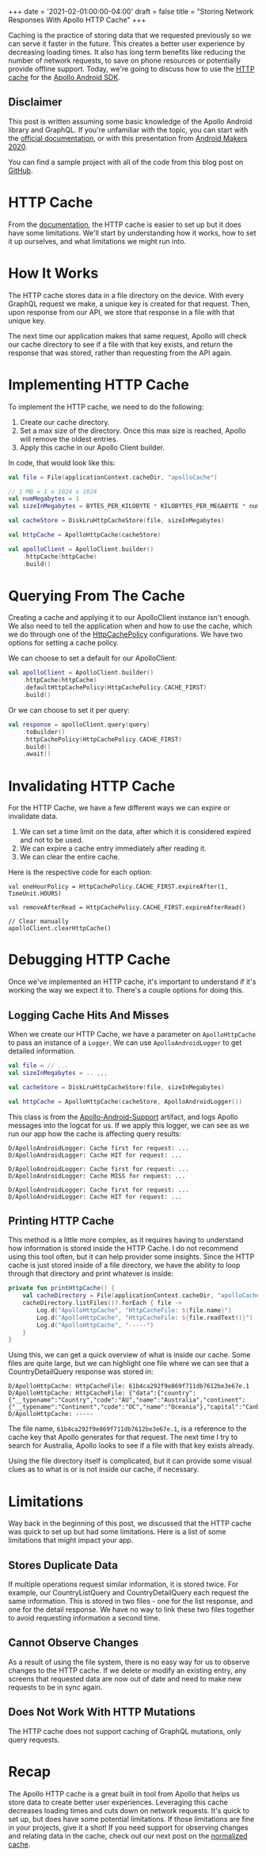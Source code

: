 +++
date = '2021-02-01:00:00-04:00'
draft = false
title = "Storing Network Responses With Apollo HTTP Cache"
+++

Caching is the practice of storing data that we requested previously so we can serve it faster in the future. This creates a better user experience by decreasing loading times. It also has long term benefits like reducing the number of network requests, to save on phone resources or potentially provide offline support. Today, we're going to discuss how to use the [HTTP cache](https://www.apollographql.com/docs/android/essentials/http-cache/) for the [Apollo Android SDK](https://github.com/apollographql/apollo-android).

<!--more-->

## Disclaimer

This post is written assuming some basic knowledge of the Apollo Android library and GraphQL. If you're unfamiliar with the topic, you can start with the [official documentation](https://www.apollographql.com/docs/android/essentials/get-started-kotlin/), or with this presentation from [Android Makers 2020](https://www.youtube.com/watch?v=np3JSkjisCk). 

You can find a sample project with all of the code from this blog post on [GitHub](https://github.com/AdamMc331/ApolloCaching). 

# HTTP Cache

From the [documentation](https://www.apollographql.com/docs/android/essentials/http-cache/), the HTTP cache is easier to set up but it does have some limitations. We'll start by understanding how it works, how to set it up ourselves, and what limitations we might run into. 

# How It Works

The HTTP cache stores data in a file directory on the device. With every GraphQL request we make, a unique key is created for that request. Then, upon response from our API, we store that response in a file with that unique key.

The next time our application makes that same request, Apollo will check our cache directory to see if a file with that key exists, and return the response that was stored, rather than requesting from the API again.

# Implementing HTTP Cache

To implement the HTTP cache, we need to do the following:

1. Create our cache directory. 
2. Set a max size of the directory. Once this max size is reached, Apollo will remove the oldest entries. 
3. Apply this cache in our Apollo Client builder.

In code, that would look like this:

```kotlin
val file = File(applicationContext.cacheDir, "apolloCache")

// 1 MB = 1 x 1024 x 1024
val numMegabytes = 1
val sizeInMegabytes = BYTES_PER_KILOBYTE * KILOBYTES_PER_MEGABYTE * numMegabytes

val cacheStore = DiskLruHttpCacheStore(file, sizeInMegabytes)

val httpCache = ApolloHttpCache(cacheStore)

val apolloClient = ApolloClient.builder()
    .httpCache(httpCache)
    .build()
```

# Querying From The Cache

Creating a cache and applying it to our ApolloClient instance isn't enough. We also need to tell the application when and how to use the cache, which we do through one of the [HttpCachePolicy](https://www.apollographql.com/docs/android/essentials/http-cache/#raw-http-response-cache) configurations. We have two options for setting a cache policy.

We can choose to set a default for our ApolloClient:

```kotlin
val apolloClient = ApolloClient.builder()
    .httpCache(httpCache)
    .defaultHttpCachePolicy(HttpCachePolicy.CACHE_FIRST)
    .build()
```

Or we can choose to set it per query:

```kotlin
val response = apolloClient.query(query)
    .toBuilder()
    .httpCachePolicy(HttpCachePolicy.CACHE_FIRST)
    .build()
    .await()
```

# Invalidating HTTP Cache

For the HTTP Cache, we have a few different ways we can expire or invalidate data.

1. We can set a time limit on the data, after which it is considered expired and not to be used.
2. We can expire a cache entry immediately after reading it.
3. We can clear the entire cache.

Here is the respective code for each option:

```
val oneHourPolicy = HttpCachePolicy.CACHE_FIRST.expireAfter(1, TimeUnit.HOURS)

val removeAfterRead = HttpCachePolicy.CACHE_FIRST.expireAfterRead()

// Clear manually
apolloClient.clearHttpCache()
```

# Debugging HTTP Cache

Once we've implemented an HTTP cache, it's important to understand if it's working the way we expect it to. There's a couple options for doing this. 

## Logging Cache Hits And Misses

When we create our HTTP Cache, we have a parameter on `ApolloHttpCache` to pass an instance of a `Logger`. We can use `ApolloAndroidLogger` to get detailed information. 

```kotlin
val file = // ...
val sizeInMegabytes = .. ,,,

val cacheStore = DiskLruHttpCacheStore(file, sizeInMegabytes)

val httpCache = ApolloHttpCache(cacheStore, ApolloAndroidLogger())
```

This class is from the [Apollo-Android-Support](https://github.com/apollographql/apollo-android/tree/main/apollo-android-support) artifact, and logs Apollo messages into the logcat for us. If we apply this logger, we can see as we run our app how the cache is affecting query results:

```
D/ApolloAndroidLogger: Cache first for request: ...
D/ApolloAndroidLogger: Cache HIT for request: ...

D/ApolloAndroidLogger: Cache first for request: ...
D/ApolloAndroidLogger: Cache MISS for request: ...

D/ApolloAndroidLogger: Cache first for request: ...
D/ApolloAndroidLogger: Cache HIT for request: ...
```

## Printing HTTP Cache

This method is a little more complex, as it requires having to understand how information is stored inside the HTTP Cache. I do not recommend using this tool often, but it can help provider some insights. Since the HTTP cache is just stored inside of a file directory, we have the ability to loop through that directory and print whatever is inside:

```kotlin
private fun printHttpCache() {
    val cacheDirectory = File(applicationContext.cacheDir, "apolloCache")
    cacheDirectory.listFiles()?.forEach { file ->
        Log.d("ApolloHttpCache", "HttpCacheFile: ${file.name}")
        Log.d("ApolloHttpCache", "HttpCacheFile: ${file.readText()}")
        Log.d("ApolloHttpCache", "-----")
    }
}
```

Using this, we can get a quick overview of what is inside our cache. Some files are quite large, but we can highlight one file where we can see that a CountryDetailQuery response was stored in:

```
D/ApolloHttpCache: HttpCacheFile: 61b4ca292f9e869f711db7612be3e67e.1
D/ApolloHttpCache: HttpCacheFile: {"data":{"country":{"__typename":"Country","code":"AU","name":"Australia","continent":{"__typename":"Continent","code":"OC","name":"Oceania"},"capital":"Canberra","emoji":"🇦🇺"}}}
D/ApolloHttpCache: -----
```

The file name, `61b4ca292f9e869f711db7612be3e67e.1`, is a reference to the cache key that Apollo generates for that request. The next time I try to search for Australia, Apollo looks to see if a file with that key exists already. 

Using the file directory itself is complicated, but it can provide some visual clues as to what is or is not inside our cache, if necessary. 

# Limitations

Way back in the beginning of this post, we discussed that the HTTP cache was quick to set up but had some limitations. Here is a list of some limitations that might impact your app.

## Stores Duplicate Data

If multiple operations request similar information, it is stored twice. For example, our CountryListQuery and CountryDetailQuery each request the same information. This is stored in two files - one for the list response, and one for the detail response. We have no way to link these two files together to avoid requesting information a second time. 

## Cannot Observe Changes

As a result of using the file system, there is no easy way for us to observe changes to the HTTP cache. If we delete or modify an existing entry, any screens that requested data are now out of date and need to make new requests to be in sync again. 

## Does Not Work With HTTP Mutations

The HTTP cache does not support caching of GraphQL mutations, only query requests.

# Recap

The Apollo HTTP cache is a great built in tool from Apollo that helps us store data to create better user experiences. Leveraging this cache decreases loading times and cuts down on network requests. It's quick to set up, but does have some potential limitations. If those limitations are fine in your projects, give it a shot! If you need support for observing changes and relating data in the cache, check out our next post on the [normalized cache](https://www.apollographql.com/docs/android/essentials/normalized-cache/). 
